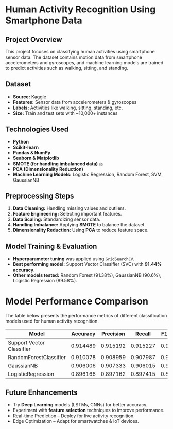 #  Human Activity Recognition Using Smartphone Data

##  Project Overview
This project focuses on classifying human activities using smartphone sensor data. The dataset contains motion data from smartphone accelerometers and gyroscopes, and machine learning models are trained to predict activities such as walking, sitting, and standing.

##  Dataset
- **Source:** Kaggle
- **Features:** Sensor data from accelerometers & gyroscopes
- **Labels:** Activities like walking, sitting, standing, etc.
- **Size:** Train and test sets with ~10,000+ instances

##  Technologies Used
- **Python** 
- **Scikit-learn** 
- **Pandas & NumPy** 
- **Seaborn & Matplotlib** 
- **SMOTE (for handling imbalanced data)** ⚖
- **PCA (Dimensionality Reduction)** 
- **Machine Learning Models:** Logistic Regression, Random Forest, SVM, GaussianNB

##  Preprocessing Steps
1. **Data Cleaning:** Handling missing values and outliers.
2. **Feature Engineering:** Selecting important features.
3. **Data Scaling:** Standardizing sensor data.
4. **Handling Imbalance:** Applying **SMOTE** to balance the dataset.
5. **Dimensionality Reduction:** Using **PCA** to reduce feature space.

##  Model Training & Evaluation
- **Hyperparameter tuning** was applied using `GridSearchCV`.
- **Best performing model:** Support Vector Classifier (SVC) with **91.44% accuracy**.
- **Other models tested:** Random Forest (91.38%), GaussianNB (90.6%), Logistic Regression (89.58%).

# Model Performance Comparison

The table below presents the performance metrics of different classification models used for human activity recognition.

| Model                      | Accuracy | Precision | Recall  | F1-score |
|----------------------------|----------|------------|--------|----------|
| Support Vector Classifier  | 0.914489 | 0.915192   | 0.915227 | 0.913955 |
| RandomForestClassifier     | 0.910078 | 0.908959   | 0.907987 | 0.908312 |
| GaussianNB                 | 0.906006 | 0.907333   | 0.906015 | 0.906332 |
| LogisticRegression         | 0.896166 | 0.897162   | 0.897415 | 0.896103 |



##  Future Enhancements
- Try **Deep Learning** models (LSTMs, CNNs) for better accuracy.
- Experiment with **feature selection** techniques to improve performance.
- Real-time Prediction – Deploy for live activity recognition.
- Edge Optimization – Adapt for smartwatches & IoT devices.

